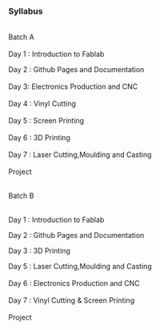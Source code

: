 ### Syllabus  

<br>
Batch A 
<br>
<br>
Day 1 : Introduction to Fablab 
<br>

Day 2 : Github Pages and Documentation
    <br>                           
Day 3: Electronics Production and CNC
        <br>                       
Day 4 : Vinyl Cutting
            <br>                          
Day 5 : Screen Printing
                <br>                       
Day 6 : 3D Printing
                    <br>            
Day 7 : Laser Cutting,Moulding and Casting
                        <br>        
Project
<br>
<br>



Batch B

<br>
Day 1 : Introduction to Fablab 
<br>

Day 2 : Github Pages and Documentation
<br>

Day 3 : 3D Printing
<br>  

Day 5 : Laser Cutting,Moulding and Casting
<br>                   
Day 6 : Electronics Production and CNC
<br>                
Day 7 : Vinyl Cutting & Screen Printing
<br>                                                                                            
Project
<br>
